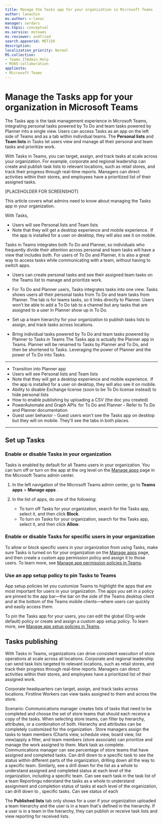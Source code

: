 ```yaml
---
title: Manage the Tasks app for your organization in Microsoft Teams
author: lanachin
ms.author: v-lanac
manager: serdars
ms.topic: conceptual
ms.service: msteams
ms.reviewer: andfried
search.appverid: MET150
description: 
localization_priority: Normal
MS.collection: 
- Teams_ITAdmin_Help
- M365-collaboration
appliesto: 
- Microsoft Teams
---
```


# Manage the Tasks app for your organization in Microsoft Teams

The Tasks app is the task management experience in Microsoft Teams, integrating personal tasks powered by To Do and team tasks powered by Planner into a single view. Users can access Tasks as an app on the left side of Teams and as a tab within individual teams. The **Personal lists** and **Team lists** in Tasks let users view and manage all their personal and team tasks and prioritize work.

With Tasks in Teams, you can target, assign, and track tasks at scale across your organization. For example, corporate and regional leadership can create and publish task lists to relevant locations, such as retail stores, and track their progress through real-time reports. Managers can direct activities within their stores, and employees have a prioritized list of their assigned tasks.

[PLACEHOLDER FOR SCREENSHOT]

This article covers what admins need to know about managing the Tasks app in your organization.

With Tasks, 

- Users will see Personal lists and Team lists 
- Note that they will get a desktop experience and mobile experience.  If the app is installed for a user on desktop, they will also see it on mobile. 


Tasks in Teams integrates both To Do and Planner, so individuals who frequently divide their attention across personal and team tasks will have a view that includes both.  For users of To Do and Planner, it is also a great way to access tasks while communicating with a team, without having to switch apps.

- Users can create personal tasks and see their assigned team tasks on the Teams list to manage and prioritize work. 
- For To Do and Planner users, Tasks integrates tasks into one view. Tasks shows users all their personal tasks from To Do and team tasks from Planner. The tab is for teams tasks, so it links directly to Planner. Users won't be able to add a To Do tab to a channel but any tasks that are assigned to a user in Planner show up in To Do.
- Set up a team hierarchy for your organization to publish tasks lists to assign, and track tasks across locations.

- Bring individual tasks powered by To Do and team tasks powered by Planner to Tasks in Teams
The Tasks app is actually the Planner app in Teams. Planner will be renamed to Tasks by Planner and To Do, and then be shortened to Tasks.  Leveraging the power of Planner and the power of To Do into Tasks.

---
- Transition into Planner app 
- Users will see Personal lists and Team lists 
- Note that they will get a desktop experience and mobile experience.  If the app is installed for a user on desktop, they will also see it on mobile. 
- Ability to disable Exchange license (soon to be To Do license instead) to hide personal lists 
- How to enable publishing by uploading a CSV (the doc you created) 
- PowerAutomate and Graph APIs  for To Do and Planner - Refer to To Do and Planner documentation 
- Guest user behavior - Guest users won't see the Tasks app on desktop but they will on mobile. They'll see the tabs in both places.

---
## Set up Tasks

### Enable or disable Tasks in your organization

Tasks is enabled by default for all Teams users in your organization. You can turn off or turn on the app at the org level on the [Manage apps](../manage-apps.md) page in the Microsoft Teams admin center.

1. In the left navigation of the Microsoft Teams admin center, go to **Teams apps** > **Manage apps** .
2. In the list of apps, do one of the following:

    - To turn off Tasks for your organization, search for the Tasks app, select it, and then click **Block**.
    - To turn on Tasks for your organization, search for the Tasks app, select it, and then click **Allow**.

### Enable or disable Tasks for specific users in your organization

To allow or block specific users in your organization from using Tasks, make sure Tasks is turned on for your organization on the [Manage apps](../manage-apps.md) page, and then create a custom app permission policy and assign it to those users. To learn more, see [Manage app permission policies in Teams](../teams-app-permission-policies.md).

### Use an app setup policy to pin Tasks to Teams

App setup policies let you customize Teams to highlight the apps that are most important for users in your organization. The apps you set in a policy are pinned to the app bar&mdash;the bar on the side of the Teams desktop client and at the bottom of the Teams mobile clients&mdash;where users can quickly and easily access them.

To pin the Tasks app for your users, you can edit the global (Org-wide default) policy or create and assign a custom app setup policy. To learn more, see [Manage app setup policies in Teams](../teams-app-setup-policies.md).

## Tasks publishing

With Tasks in Teams, organizations can drive consistent execution of store operations at scale across all locations. Corporate and regional leadership can send task lists targeted to relevant locations, such as retail stores, and track their progress through real-time reports. Managers can direct activities within their stores, and employees have a prioritized list of their assigned work.

Corporate headquarters can target, assign, and track tasks across locations. Firstline Workers can view tasks assigned to them and across the store.

Scenario: Communications manager creates lists of tasks that need to be completed and choose the set of store teams that should each receive a copy of the tasks. When selecting store teams, can filter by hierarchy, attributes, or a combination of both. Hierarchy and attributes can be completely customized for the organization . Store managers assign the tasks to team members (Charts view, schedule view, board view, list view)apply a filter, and team members (store associate) can prioritize and manage the work assigned to them. Mark task as complete. Communications manager can see percentage of store teams that have assigned and completed tasks. Can drill down to a specific task to see the status within different parts of the organization, drilling down all the way to a specific team. Similarly, see a drill down for the list as a whole to understand assigned and completed status at each level of the organization, including a specific team. Can see each task in the task list of a team Reportingu nderstand the tasks as a whole to understand assignment and completion status of tasks at each level of the organization, can drill down to , specific tasks. Can see status of each 



The **Published lists** tab only shows for a user if your organization uploaded a team hierarchy and the user is in a team that's defined in the hierarchy. If a user is in a team in the hierarchy, they can publish or receive task lists and view reporting for received lists.
